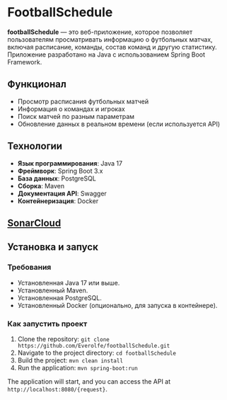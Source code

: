 # FootballSchedule

**footballSchedule** — это веб-приложение, которое позволяет пользователям просматривать информацию о футбольных матчах, включая расписание, команды, состав команд и другую статистику. Приложение разработано на Java с использованием Spring Boot Framework.

##  Функционал

-  Просмотр расписания футбольных матчей
-  Информация о командах и игроках
-  Поиск матчей по разным параметрам
-  Обновление данных в реальном времени (если используется API)

##  Технологии

- **Язык программирования**: Java 17
- **Фреймворк**: Spring Boot 3.x
- **База данных**: PostgreSQL
- **Сборка**: Maven
- **Документация API**: Swagger
- **Контейнеризация**: Docker

## [SonarCloud](https://sonarcloud.io/project/overview?id=Everolfe_footballSchedule)

##  Установка и запуск

### Требования

- Установленная Java 17 или выше.
- Установленный Maven.
- Установленная PostgreSQL.
- Установленный Docker (опционально, для запуска в контейнере).

### Как запустить проект
1. Clone the repository: `git clone https://github.com/Everolfe/footballSchedule.git`
2. Navigate to the project directory: `cd footballSchedule`
3. Build the project: `mvn clean install`
4. Run the application: `mvn spring-boot:run`

The application will start, and you can access the API at `http://localhost:8080/{request}`.
